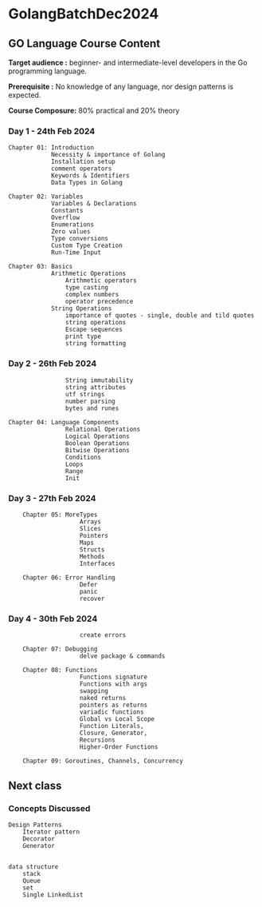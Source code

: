 # GolangBatchDec2024

## GO Language Course Content

**Target audience :** beginner- and intermediate-level developers in the Go programming language.

**Prerequisite    :** No knowledge of any language, nor design patterns is expected.

**Course Composure:** 80% practical and 20% theory

### Day 1    - 24th Feb 2024

    Chapter 01: Introduction
                Necessity & importance of Golang
                Installation setup
                comment operators
                Keywords & Identifiers
                Data Types in Golang

    Chapter 02: Variables
                Variables & Declarations
                Constants
                Overflow
                Enumerations
                Zero values
                Type conversions
                Custom Type Creation
                Run-Time Input

    Chapter 03: Basics
                Arithmetic Operations
                    Arithmetic operators
                    type casting
                    complex numbers
                    operator precedence
                String Operations
                    importance of quotes - single, double and tild quotes
                    string operations
                    Escape sequences
                    print type
                    string formatting

### Day 2    - 26th Feb 2024

                    String immutability
                    string attributes
                    utf strings
                    number parsing
                    bytes and runes

    Chapter 04: Language Components
                    Relational Operations
                    Logical Operations
                    Boolean Operations
                    Bitwise Operations
                    Conditions
                    Loops
                    Range
                    Init

### Day 3    - 27th Feb 2024

        Chapter 05: MoreTypes
                        Arrays
                        Slices
                        Pointers
                        Maps
                        Structs
                        Methods
                        Interfaces

        Chapter 06: Error Handling
                        Defer
                        panic
                        recover

### Day 4    - 30th Feb 2024

                        create errors

        Chapter 07: Debugging
                        delve package & commands

        Chapter 08: Functions
                        Functions signature
                        Functions with args
                        swapping
                        naked returns
                        pointers as returns
                        variadic functions
                        Global vs Local Scope
                        Function Literals,
                        Closure, Generator,
                        Recursions
                        Higher-Order Functions

        Chapter 09: Goroutines, Channels, Concurrency

## Next class


### Concepts Discussed

    Design Patterns 
        Iterator pattern
        Decorator
        Generator


    data structure
        stack 
        Queue
        set
        Single LinkedList


        